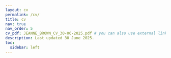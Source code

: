 ```yaml
---
layout: cv
permalink: /cv/
title: cv
nav: true
nav_order: 5
cv_pdf: JEANNE_BROWN_CV_30-06-2025.pdf # you can also use external links here
description: Last updated 30 June 2025.
toc:
  sidebar: left
---
```

